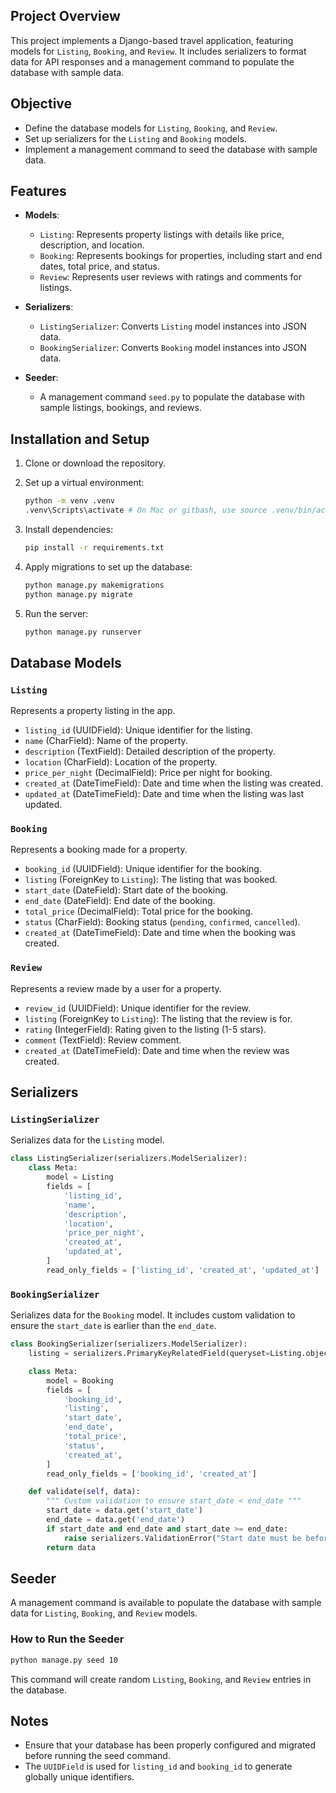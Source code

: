 ## Project Overview

This project implements a Django-based travel application, featuring models for `Listing`, `Booking`, and `Review`. It includes serializers to format data for API responses and a management command to populate the database with sample data.

## Objective

- Define the database models for `Listing`, `Booking`, and `Review`.
- Set up serializers for the `Listing` and `Booking` models.
- Implement a management command to seed the database with sample data.

## Features

- **Models**:
  - `Listing`: Represents property listings with details like price, description, and location.
  - `Booking`: Represents bookings for properties, including start and end dates, total price, and status.
  - `Review`: Represents user reviews with ratings and comments for listings.
  
- **Serializers**:
  - `ListingSerializer`: Converts `Listing` model instances into JSON data.
  - `BookingSerializer`: Converts `Booking` model instances into JSON data.

- **Seeder**: 
  - A management command `seed.py` to populate the database with sample listings, bookings, and reviews.

## Installation and Setup

1. Clone or download the repository.

2. Set up a virtual environment:
    ```bash
    python -m venv .venv
    .venv\Scripts\activate # On Mac or gitbash, use source .venv/bin/activate
    ```

3. Install dependencies:
    ```bash
    pip install -r requirements.txt
    ```

4. Apply migrations to set up the database:
    ```bash
    python manage.py makemigrations
    python manage.py migrate
    ```

5. Run the server:
    ```bash
    python manage.py runserver
    ```

## Database Models

### `Listing`
Represents a property listing in the app.
- `listing_id` (UUIDField): Unique identifier for the listing.
- `name` (CharField): Name of the property.
- `description` (TextField): Detailed description of the property.
- `location` (CharField): Location of the property.
- `price_per_night` (DecimalField): Price per night for booking.
- `created_at` (DateTimeField): Date and time when the listing was created.
- `updated_at` (DateTimeField): Date and time when the listing was last updated.

### `Booking`
Represents a booking made for a property.
- `booking_id` (UUIDField): Unique identifier for the booking.
- `listing` (ForeignKey to `Listing`): The listing that was booked.
- `start_date` (DateField): Start date of the booking.
- `end_date` (DateField): End date of the booking.
- `total_price` (DecimalField): Total price for the booking.
- `status` (CharField): Booking status (`pending`, `confirmed`, `cancelled`).
- `created_at` (DateTimeField): Date and time when the booking was created.

### `Review`
Represents a review made by a user for a property.
- `review_id` (UUIDField): Unique identifier for the review.
- `listing` (ForeignKey to `Listing`): The listing that the review is for.
- `rating` (IntegerField): Rating given to the listing (1-5 stars).
- `comment` (TextField): Review comment.
- `created_at` (DateTimeField): Date and time when the review was created.

## Serializers

### `ListingSerializer`
Serializes data for the `Listing` model.
```python
class ListingSerializer(serializers.ModelSerializer):
    class Meta:
        model = Listing
        fields = [
            'listing_id',
            'name',
            'description',
            'location',
            'price_per_night',
            'created_at',
            'updated_at',
        ]
        read_only_fields = ['listing_id', 'created_at', 'updated_at']
```

### `BookingSerializer`
Serializes data for the `Booking` model. It includes custom validation to ensure the `start_date` is earlier than the `end_date`.
```python
class BookingSerializer(serializers.ModelSerializer):
    listing = serializers.PrimaryKeyRelatedField(queryset=Listing.objects.all())

    class Meta:
        model = Booking
        fields = [
            'booking_id',
            'listing',
            'start_date',
            'end_date',
            'total_price',
            'status',
            'created_at',
        ]
        read_only_fields = ['booking_id', 'created_at']

    def validate(self, data):
        """ Custom validation to ensure start_date < end_date """
        start_date = data.get('start_date')
        end_date = data.get('end_date')
        if start_date and end_date and start_date >= end_date:
            raise serializers.ValidationError("Start date must be before end date.")
        return data
```

## Seeder

A management command is available to populate the database with sample data for `Listing`, `Booking`, and `Review` models.

### How to Run the Seeder
```bash
python manage.py seed 10
```

This command will create random `Listing`, `Booking`, and `Review` entries in the database.

## Notes

- Ensure that your database has been properly configured and migrated before running the seed command.
- The `UUIDField` is used for `listing_id` and `booking_id` to generate globally unique identifiers.